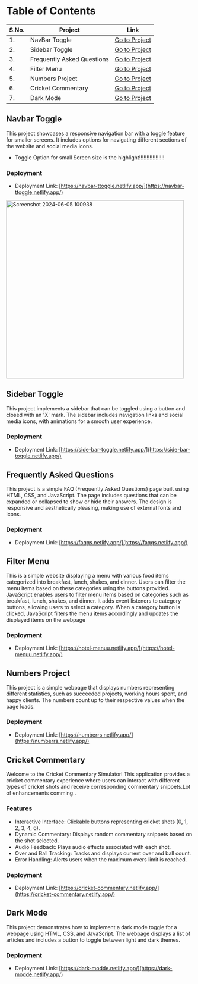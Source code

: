 # Table of Contents

<table>
    <thead>
        <tr>
            <th>S.No.</th>
            <th>Project</th>
            <th>Link</th>
        </tr>
    </thead>
    <tbody>
        <tr>
            <td>1.</td>
            <td>NavBar Toggle</td>
            <td><a href="#Navbar-Toggle">Go to Project</a></td>
        </tr>
        <tr>
            <td>2.</td>
            <td>Sidebar Toggle</td>
            <td><a href="#Sidebar-Toggle">Go to Project</a></td>
        </tr>
        <tr>
            <td>3.</td>
            <td>Frequently Asked Questions</td>
            <td><a href="#Frequently-Asked-Questions">Go to Project</a></td>
        </tr>
        <tr>
            <td>4.</td>
            <td>Filter Menu</td>
            <td><a href="#Filter-Menu">Go to Project</a></td>
        </tr>
        <tr>
            <td>5.</td>
            <td>Numbers Project</td>
            <td><a href="#Numbers-Project">Go to Project</a></td>
        </tr>
        <tr>
            <td>6.</td>
            <td>Cricket Commentary</td>
            <td><a href="#Cricket-Commentary">Go to Project</a></td>
        </tr>
        <tr>
            <td>7.</td>
            <td>Dark Mode</td>
            <td><a href="#Dark-Mode">Go to Project</a></td>
        </tr>
    </tbody>
</table>

## Navbar Toggle

This project showcases a responsive navigation bar with a toggle feature for smaller screens. It includes options for navigating different sections of the website and social media icons.
- Toggle Option for small Screen size is the highlight!!!!!!!!!!!!!!!!!
### Deployment
- Deployment Link: [https://navbar-ttoggle.netlify.app/](https://navbar-ttoggle.netlify.app/)
<img width="479" alt="Screenshot 2024-06-05 100938" src="https://github.com/jatinn27/HTML-CSS-JS-PROJECTS/assets/122196729/d517544b-4b85-41c4-877d-5ff2965693d2">


## Sidebar Toggle

This project implements a sidebar that can be toggled using a button and closed with an 'X' mark. The sidebar includes navigation links and social media icons, with animations for a smooth user experience.
### Deployment
- Deployment Link: [https://side-bar-toggle.netlify.app/](https://side-bar-toggle.netlify.app/)

## Frequently Asked Questions

This project is a simple FAQ (Frequently Asked Questions) page built using HTML, CSS, and JavaScript. The page includes questions that can be expanded or collapsed to show or hide their answers. The design is responsive and aesthetically pleasing, making use of external fonts and icons.
### Deployment
- Deployment Link: [https://faqqs.netlify.app/](https://faqqs.netlify.app/)

## Filter Menu 

This is a simple website displaying a menu with various food items categorized into breakfast, lunch, shakes, and dinner. Users can filter the menu items based on these categories using the buttons provided.
JavaScript enables users to filter menu items based on categories such as breakfast, lunch, shakes, and dinner. It adds event listeners to category buttons, allowing users to select a category. When a category button is clicked, JavaScript filters the menu items accordingly and updates the displayed items on the webpage
### Deployment
- Deployment Link: [https://hotel-menuu.netlify.app/](https://hotel-menuu.netlify.app/)

## Numbers Project

This project is a simple webpage that displays numbers representing different statistics, such as succeeded projects, working hours spent, and happy clients. The numbers count up to their respective values when the page loads.

### Deployment
- Deployment Link: [https://numberrs.netlify.app/](https://numberrs.netlify.app/)

## Cricket Commentary

Welcome to the Cricket Commentary Simulator! This  application provides a cricket commentary experience where users can interact with different types of cricket shots and receive corresponding commentary snippets.Lot of enhancements comming..

### Features
- Interactive Interface: Clickable buttons representing cricket shots (0, 1, 2, 3, 4, 6).
- Dynamic Commentary: Displays random commentary snippets based on the shot selected.
- Audio Feedback: Plays audio effects associated with each shot.
- Over and Ball Tracking: Tracks and displays current over and ball count.
- Error Handling: Alerts users when the maximum overs limit is reached.

### Deployment
- Deployment Link: [https://cricket-commentary.netlify.app/](https://cricket-commentary.netlify.app/)

## Dark Mode

This project demonstrates how to implement a dark mode toggle for a webpage using HTML, CSS, and JavaScript. The webpage displays a list of articles and includes a button to toggle between light and dark themes.

### Deployment
- Deployment Link: [https://dark-modde.netlify.app/](https://dark-modde.netlify.app/)

